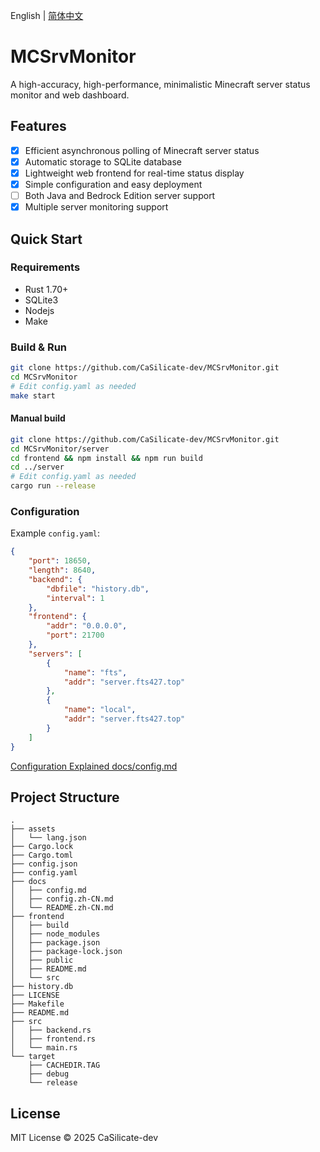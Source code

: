 English | [简体中文](docs/README.zh-CN.md)

# MCSrvMonitor

A high-accuracy, high-performance, minimalistic Minecraft server status monitor and web dashboard.

## Features

- [x] Efficient asynchronous polling of Minecraft server status
- [x] Automatic storage to SQLite database
- [x] Lightweight web frontend for real-time status display
- [x] Simple configuration and easy deployment
- [ ] Both Java and Bedrock Edition server support
- [x] Multiple server monitoring support
## Quick Start

### Requirements

- Rust 1.70+
- SQLite3
- Nodejs
- Make

### Build & Run

```bash
git clone https://github.com/CaSilicate-dev/MCSrvMonitor.git
cd MCSrvMonitor
# Edit config.yaml as needed
make start
```

#### Manual build

```bash
git clone https://github.com/CaSilicate-dev/MCSrvMonitor.git
cd MCSrvMonitor/server
cd frontend && npm install && npm run build
cd ../server
# Edit config.yaml as needed
cargo run --release
```



### Configuration

Example `config.yaml`:

```json
{
    "port": 18650,
    "length": 8640,
    "backend": {
        "dbfile": "history.db",
        "interval": 1
    },
    "frontend": {
        "addr": "0.0.0.0",
        "port": 21700
    },
    "servers": [
        {
            "name": "fts",
            "addr": "server.fts427.top"
        },
        {
            "name": "local",
            "addr": "server.fts427.top"
        }
    ]
}
```

[Configuration Explained docs/config.md](docs/config.md)

## Project Structure

```text
.
├── assets
│   └── lang.json
├── Cargo.lock
├── Cargo.toml
├── config.json
├── config.yaml
├── docs
│   ├── config.md
│   ├── config.zh-CN.md
│   └── README.zh-CN.md
├── frontend
│   ├── build
│   ├── node_modules
│   ├── package.json
│   ├── package-lock.json
│   ├── public
│   ├── README.md
│   └── src
├── history.db
├── LICENSE
├── Makefile
├── README.md
├── src
│   ├── backend.rs
│   ├── frontend.rs
│   └── main.rs
└── target
    ├── CACHEDIR.TAG
    ├── debug
    └── release

```

## License

MIT License © 2025 CaSilicate-dev
